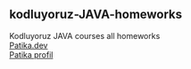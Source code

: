 ## kodluyoruz-JAVA-homeworks
Kodluyoruz JAVA courses all homeworks\
[Patika.dev](https://www.patika.dev/) \
[Patika profil](https://app.patika.dev/yagizgokce)